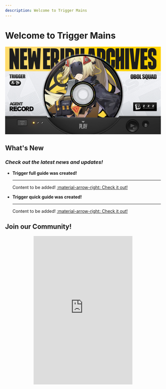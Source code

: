 ```yaml
---
description: Welcome to Trigger Mains
---
```


# Welcome to Trigger Mains

![Trigger drip marketing](/assets/images/guides/trigger/drip.jpg)

## What's New

### _Check out the latest news and updates!_

<div class="grid cards" markdown>

- **Trigger full guide was created!**

  ---

  Content to be added!
  [:material-arrow-right: Check it out!](guides/trigger/full.md)

- **Trigger quick guide was created!**

  ---

  Content to be added!
  [:material-arrow-right: Check it out!](guides/trigger/quick.md)

</div>

## Join our Community!

<center>
    <iframe src="https://discord.com/widget?id=1292899450754302024&theme=dark" title="discord.gg/4hpNUWYJ7H" footer="Come hangout with us!" width="320" height="480" allowtransparency="true" frameborder="0" sandbox="allow-popups allow-popups-to-escape-sandbox allow-same-origin allow-scripts"></iframe>
</center>